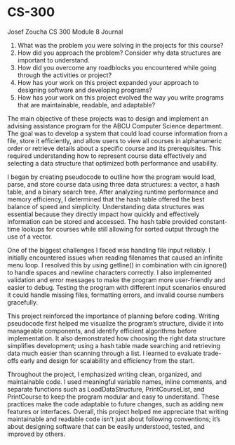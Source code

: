 # CS-300
Josef Zoucha CS 300 Module 8 Journal

1. What was the problem you were solving in the projects for this course?
2. How did you approach the problem? Consider why data structures are important to understand.
3. How did you overcome any roadblocks you encountered while going through the activities or project?
4. How has your work on this project expanded your approach to designing software and developing programs?
5. How has your work on this project evolved the way you write programs that are maintainable, readable, and adaptable?


The main objective of these projects was to design and implement an advising assistance program for the ABCU Computer Science department. The goal was to develop a system that could load course information from a file, store it efficiently, and allow users to view all courses in alphanumeric order or retrieve details about a specific course and its prerequisites. This required understanding how to represent course data effectively and selecting a data structure that optimized both performance and usability.

I began by creating pseudocode to outline how the program would load, parse, and store course data using three data structures: a vector, a hash table, and a binary search tree. After analyzing runtime performance and memory efficiency, I determined that the hash table offered the best balance of speed and simplicity. Understanding data structures was essential because they directly impact how quickly and effectively information can be stored and accessed. The hash table provided constant-time lookups for courses while still allowing for sorted output through the use of a vector.

One of the biggest challenges I faced was handling file input reliably. I initially encountered issues when reading filenames that caused an infinite menu loop. I resolved this by using getline() in combination with cin.ignore() to handle spaces and newline characters correctly. I also implemented validation and error messages to make the program more user-friendly and easier to debug. Testing the program with different input scenarios ensured it could handle missing files, formatting errors, and invalid course numbers gracefully.

This project reinforced the importance of planning before coding. Writing pseudocode first helped me visualize the program’s structure, divide it into manageable components, and identify efficient algorithms before implementation. It also demonstrated how choosing the right data structure simplifies development; using a hash table made searching and retrieving data much easier than scanning through a list. I learned to evaluate trade-offs early and design for scalability and efficiency from the start.

Throughout the project, I emphasized writing clean, organized, and maintainable code. I used meaningful variable names, inline comments, and separate functions such as LoadDataStructure, PrintCourseList, and PrintCourse to keep the program modular and easy to understand. These practices make the code adaptable to future changes, such as adding new features or interfaces. Overall, this project helped me appreciate that writing maintainable and readable code isn’t just about following conventions; it’s about designing software that can be easily understood, tested, and improved by others.
